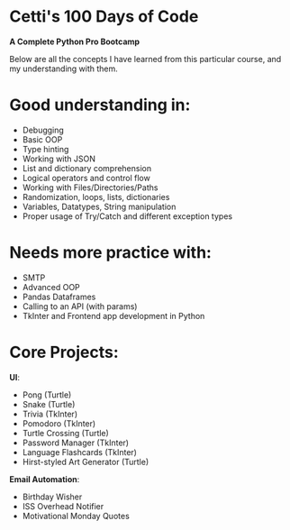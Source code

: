 # Cetti's 100 Days of Code

**A Complete Python Pro Bootcamp**

Below are all the concepts I have learned from this particular course, and my understanding with them.

Good understanding in:
=
- Debugging
- Basic OOP
- Type hinting
- Working with JSON
- List and dictionary comprehension
- Logical operators and control flow
- Working with Files/Directories/Paths
- Randomization, loops, lists, dictionaries
- Variables, Datatypes, String manipulation
- Proper usage of Try/Catch and different exception types

Needs more practice with:
=
- SMTP
- Advanced OOP
- Pandas Dataframes
- Calling to an API (with params)
- TkInter and Frontend app development in Python


Core Projects:
=
**UI**:
- Pong (Turtle)
- Snake (Turtle)
- Trivia (TkInter)
- Pomodoro (TkInter)
- Turtle Crossing (Turtle)
- Password Manager (TkInter)
- Language Flashcards (TkInter)
- Hirst-styled Art Generator (Turtle)

**Email Automation**:
- Birthday Wisher
- ISS Overhead Notifier
- Motivational Monday Quotes
